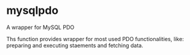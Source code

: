 mysqlpdo
========

A wrapper for MySQL PDO

Ths function provides wrapper for most used PDO functionalities, like: preparing and executing staements and fetching data.